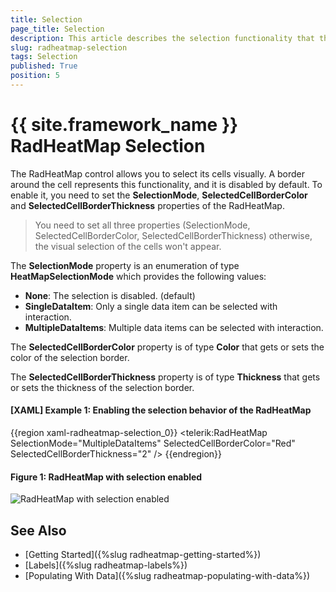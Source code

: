 ```yaml
---
title: Selection
page_title: Selection
description: This article describes the selection functionality that the RadHeatMap exposes.
slug: radheatmap-selection
tags: Selection
published: True
position: 5
---
```


# {{ site.framework_name }} RadHeatMap Selection

The RadHeatMap control allows you to select its cells visually. A border around the cell represents this functionality, and it is disabled by default. To enable it, you need to set the __SelectionMode__, __SelectedCellBorderColor__ and __SelectedCellBorderThickness__ properties of the RadHeatMap.  

>You need to set all three properties (SelectionMode, SelectedCellBorderColor, SelectedCellBorderThickness) otherwise, the visual selection of the cells won't appear.

The __SelectionMode__ property is an enumeration of type __HeatMapSelectionMode__ which provides the following values:

* __None__: The selection is disabled. (default)
* __SingleDataItem__: Only a single data item can be selected with interaction.
* __MultipleDataItems__: Multiple data items can be selected with interaction.

The __SelectedCellBorderColor__ property is of type __Color__ that gets or sets the color of the selection border.

The __SelectedCellBorderThickness__ property is of type __Thickness__ that gets or sets the thickness of the selection border.

#### __[XAML] Example 1: Enabling the selection behavior of the RadHeatMap__

{{region xaml-radheatmap-selection_0}}
	 <telerik:RadHeatMap SelectionMode="MultipleDataItems" SelectedCellBorderColor="Red" SelectedCellBorderThickness="2" />
{{endregion}}

#### __Figure 1: RadHeatMap with selection enabled__

![RadHeatMap with selection enabled](images/radheatmap-selection_0.PNG)

## See Also
* [Getting Started]({%slug radheatmap-getting-started%})
* [Labels]({%slug radheatmap-labels%})
* [Populating With Data]({%slug radheatmap-populating-with-data%})
